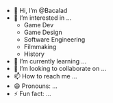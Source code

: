 - 👋 Hi, I’m @Bacalad
- 👀 I’m interested in ...
  - Game Dev
  - Game Design
  - Software Engineering
  - Filmmaking
  - History
- 🌱 I’m currently learning ...
- 💞️ I’m looking to collaborate on ...
- 📫 How to reach me ...
- 😄 Pronouns: ...
- ⚡ Fun fact: ...

<!---
Bacalad/Bacalad is a ✨ special ✨ repository because its `README.md` (this file) appears on your GitHub profile.
You can click the Preview link to take a look at your changes.
--->
